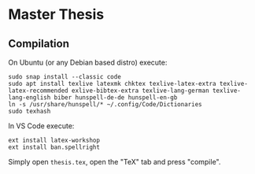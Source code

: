 # Master Thesis

## Compilation
On Ubuntu (or any Debian based distro) execute:
```
sudo snap install --classic code
sudo apt install texlive latexmk chktex texlive-latex-extra texlive-latex-recommended exlive-bibtex-extra texlive-lang-german texlive-lang-english biber hunspell-de-de hunspell-en-gb
ln -s /usr/share/hunspell/* ~/.config/Code/Dictionaries
sudo texhash
```

In VS Code execute:
```
ext install latex-workshop
ext install ban.spellright
```

Simply open `thesis.tex`, open the "TeX" tab and press "compile".